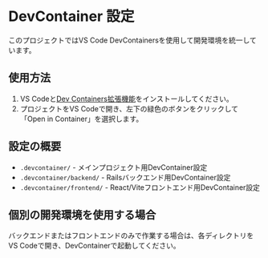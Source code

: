 # DevContainer 設定

このプロジェクトではVS Code DevContainersを使用して開発環境を統一しています。

## 使用方法

1. VS Codeと[Dev Containers拡張機能](https://marketplace.visualstudio.com/items?itemName=ms-vscode-remote.remote-containers)をインストールしてください。
2. プロジェクトをVS Codeで開き、左下の緑色のボタンをクリックして「Open in Container」を選択します。

## 設定の概要

- `.devcontainer/` - メインプロジェクト用DevContainer設定
- `.devcontainer/backend/` - Railsバックエンド用DevContainer設定
- `.devcontainer/frontend/` - React/Viteフロントエンド用DevContainer設定

## 個別の開発環境を使用する場合

バックエンドまたはフロントエンドのみで作業する場合は、各ディレクトリをVS Codeで開き、DevContainerで起動してください。